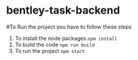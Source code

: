 # bentley-task-backend
#To Run the project you have to follow these steps
1. To install the node packages
	`npm install`
2. To build the code 
	`npm run build`
2. To run the project
	`npm start`
